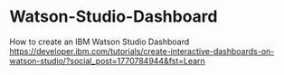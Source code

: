 # Watson-Studio-Dashboard
How to create an IBM Watson Studio  Dashboard
https://developer.ibm.com/tutorials/create-interactive-dashboards-on-watson-studio/?social_post=1770784944&fst=Learn
